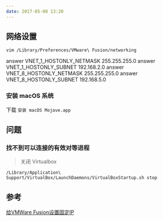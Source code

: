 ```yaml
---
date: 2017-05-08 13:20
---
```


## 网络设置

```shell
vim /Library/Preferences/VMware\ Fusion/networking
```

answer VNET_1_HOSTONLY_NETMASK 255.255.255.0
answer VNET_1_HOSTONLY_SUBNET 192.168.2.0
answer VNET_8_HOSTONLY_NETMASK 255.255.255.0
answer VNET_8_HOSTONLY_SUBNET 192.168.5.0



### 安装 macOS 系统

下载 `安装 macOS Mojave.app`



## 问题

### 找不到可以连接的有效对等进程

> 关闭 Virtualbox

```shell
/Library/Application\ Support/VirtualBox/LaunchDaemons/VirtualBoxStartup.sh stop
```



## 参考

[给VMWare Fusion设置固定IP](http://www.up4dev.com/2016/10/15/vmware-fusion-static-ip/)